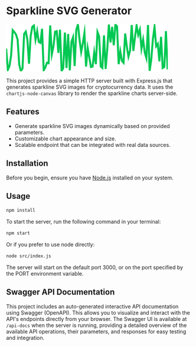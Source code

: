 # Sparkline SVG Generator


![Sparkline SVG](sparkline.svg)

This project provides a simple HTTP server built with Express.js that generates sparkline SVG images for cryptocurrency data. It uses the `chartjs-node-canvas` library to render the sparkline charts server-side.

## Features

- Generate sparkline SVG images dynamically based on provided parameters.
- Customizable chart appearance and size.
- Scalable endpoint that can be integrated with real data sources.

## Installation
Before you begin, ensure you have [Node.js](https://nodejs.org/) installed on your system.

## Usage
```sh
npm install
```
To start the server, run the following command in your terminal:
```sh
npm start
```
Or if you prefer to use node directly:
```sh
node src/index.js
```
The server will start on the default port 3000, or on the port specified by the PORT environment variable.

## Swagger API Documentation

This project includes an auto-generated interactive API documentation using Swagger (OpenAPI). This allows you to visualize and interact with the API's endpoints directly from your browser. The Swagger UI is available at `/api-docs` when the server is running, providing a detailed overview of the available API operations, their parameters, and responses for easy testing and integration.
